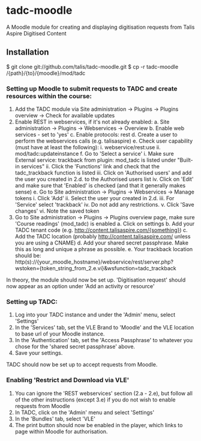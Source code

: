 tadc-moodle
===========

A Moodle module for creating and displaying digitisation requests from Talis Aspire Digitised Content

Installation
------------

$ git clone git://github.com/talis/tadc-moodle.git
$ cp -r tadc-moodle /{path}/{to}/{moodle}/mod/tadc

### Setting up Moodle to submit requests to TADC and create resources within the course:

1. Add the TADC module via Site administration -> Plugins -> Plugins overview -> Check for available updates
2. Enable REST in webservices, if it's not already enabled:
    a. Site administration -> Plugins -> Webservices -> Overview
    b. Enable web services - set to 'yes'
    c. Enable protocols: rest
    d. Create a user to perform the webservices calls (e.g. talisaspire)
    e. Check user capability (must have at least the following):
        i. webservice/rest:use
        ii. mod/tadc:updateinstance
    f. Go to 'Select a service'
        i. Make sure External service: trackback from plugin: mod_tadc is listed under "Built-in services"
        ii. Click the 'Functions' link and check that the tadc_trackback function is listed
        iii. Click on 'Authorised users' and add the user you created in 2.d. to the Authorised users list
        iv. Click on 'Edit' and make sure that 'Enabled' is checked (and that it generally makes sense)
    e. Go to Site administration -> Plugins -> Webservices -> Manage tokens
        i. Click 'Add'
        ii. Select the user your created in 2.d.
        iii. For 'Service' select 'trackback'
        iv. Do not add any restrictions.
        v. Click 'Save changes'
        vi. Note the saved token
3.  Go to Site administration -> Plugins -> Plugins overview page, make sure 'Course readings' (mod_tadc) is enabled
    a. Click on settings
    b. Add your TADC tenant code (e.g. http://content.talisaspire.com/{something})
    c. Add the TADC location (probably http://content.talisaspire.com/ unless you are using a CNAME)
    d. Add your shared secret passphrase.  Make this as long and unique a phrase as possible.
    e. Your trackback location should be: http(s)://{your_moodle_hostname}/webservice/rest/server.php?wstoken={token_string_from_2.e.vi}&wsfunction=tadc_trackback

In theory, the module should now be set up.  'Digitisation request' should now appear as an option under 'Add an activity or resource'

### Setting up TADC:

1. Log into your TADC instance and under the 'Admin' menu, select 'Settings'
2. In the 'Services' tab, set the VLE Brand to 'Moodle' and the VLE location to base url of your Moodle instance.
3. In the 'Authentication' tab, set the 'Access Passphrase' to whatever you chose for the 'shared secret passphrase' above.
4. Save your settings.

TADC should now be set up to accept requests from Moodle.

### Enabling 'Restrict and Download via VLE'
1. You can ignore the 'REST webservices' section (2.a - 2.e), but follow all of the other instructions (except 3.e) if you do not wish to enable requests from Moodle
2. In TADC, click on the 'Admin' menu and select 'Settings'
3. In the 'Bundles' tab, select 'VLE'
4. The print button should now be enabled in the player, which links to page within Moodle for authorisation.
